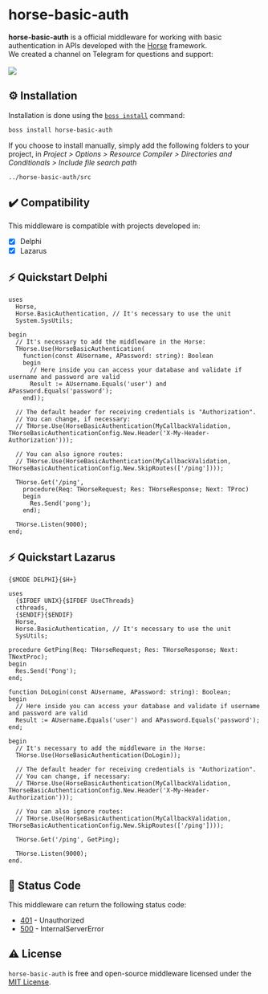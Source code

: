 # horse-basic-auth
<b>horse-basic-auth</b> is a official middleware for working with basic authentication in APIs developed with the <a href="https://github.com/HashLoad/horse">Horse</a> framework.
<br>We created a channel on Telegram for questions and support:<br><br>
<a href="https://t.me/hashload">
  <img src="https://img.shields.io/badge/telegram-join%20channel-7289DA?style=flat-square">
</a>

## ⚙️ Installation
Installation is done using the [`boss install`](https://github.com/HashLoad/boss) command:
``` sh
boss install horse-basic-auth
```
If you choose to install manually, simply add the following folders to your project, in *Project > Options > Resource Compiler > Directories and Conditionals > Include file search path*
```
../horse-basic-auth/src
```

## ✔️ Compatibility
This middleware is compatible with projects developed in:
- [X] Delphi
- [X] Lazarus

## ⚡️ Quickstart Delphi
```delphi
uses 
  Horse, 
  Horse.BasicAuthentication, // It's necessary to use the unit
  System.SysUtils;

begin
  // It's necessary to add the middleware in the Horse:
  THorse.Use(HorseBasicAuthentication(
    function(const AUsername, APassword: string): Boolean
    begin
      // Here inside you can access your database and validate if username and password are valid
      Result := AUsername.Equals('user') and APassword.Equals('password');
    end));
    
  // The default header for receiving credentials is "Authorization".
  // You can change, if necessary:
  // THorse.Use(HorseBasicAuthentication(MyCallbackValidation, THorseBasicAuthenticationConfig.New.Header('X-My-Header-Authorization')));

  // You can also ignore routes:
  // THorse.Use(HorseBasicAuthentication(MyCallbackValidation, THorseBasicAuthenticationConfig.New.SkipRoutes(['/ping'])));

  THorse.Get('/ping',
    procedure(Req: THorseRequest; Res: THorseResponse; Next: TProc)
    begin
      Res.Send('pong');
    end);

  THorse.Listen(9000);
end;
```

## ⚡️ Quickstart Lazarus
```delphi
{$MODE DELPHI}{$H+}

uses
  {$IFDEF UNIX}{$IFDEF UseCThreads}
  cthreads,
  {$ENDIF}{$ENDIF}
  Horse,
  Horse.BasicAuthentication, // It's necessary to use the unit
  SysUtils;

procedure GetPing(Req: THorseRequest; Res: THorseResponse; Next: TNextProc);
begin
  Res.Send('Pong');
end;

function DoLogin(const AUsername, APassword: string): Boolean;
begin
  // Here inside you can access your database and validate if username and password are valid
  Result := AUsername.Equals('user') and APassword.Equals('password');
end;

begin
  // It's necessary to add the middleware in the Horse:
  THorse.Use(HorseBasicAuthentication(DoLogin));

  // The default header for receiving credentials is "Authorization".
  // You can change, if necessary:
  // THorse.Use(HorseBasicAuthentication(MyCallbackValidation, THorseBasicAuthenticationConfig.New.Header('X-My-Header-Authorization')));

  // You can also ignore routes:
  // THorse.Use(HorseBasicAuthentication(MyCallbackValidation, THorseBasicAuthenticationConfig.New.SkipRoutes(['/ping'])));

  THorse.Get('/ping', GetPing);

  THorse.Listen(9000);
end.
```

## 📌 Status Code
This middleware can return the following status code:
* [401](https://httpstatuses.com/401) - Unauthorized
* [500](https://httpstatuses.com/500) - InternalServerError

## ⚠️ License
`horse-basic-auth` is free and open-source middleware licensed under the [MIT License](https://github.com/HashLoad/horse-basic-auth/blob/master/LICENSE). 
